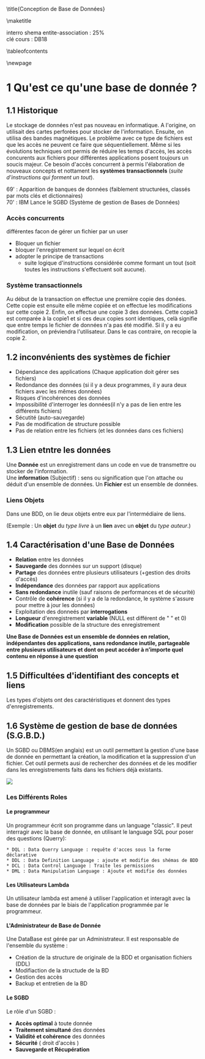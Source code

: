 \title{Conception de Base de Données}

\maketitle

interro shema entite-association : 25%      
clé cours  : DB18   

\tableofcontents

\newpage

# 1 Qu'est ce qu'une base de donnée ?
## 1.1 Historique

Le stockage de données n'est pas nouveau en informatique.
A l'origine, on utilisait des cartes perforées pour stocker de l'information. Ensuite, on utilisa des bandes magnétiques. Le problème avec ce type de fichiers est que les accès ne peuvent ce faire que séquentiellement. Même si les évolutions techniques ont permis de réduire les temps d'accès, les accès concurents aux fichiers pour différentes applications posent toujours un soucis majeur. Ce besoin d'accès concurrent à permis l'élaboration de nouveaux concepts et nottament les **systèmes transactionnels** (*suite d'instructions qui forment un tout*).

69' : Apparition de banques de données (faiblement structurées, classés par mots clés et dictionnaires)   
70' : IBM Lance le SGBD (Système de gestion de Bases de Données)

### Accès concurrents
différentes facon de gérer un fichier par un user   

* Bloquer un fichier  
* bloquer l'enregistrement sur lequel on écrit   
* adopter le principe de transactions   
    * suite logique d'instructions considérée comme formant un tout (soit toutes les instructions s'effectuent soit aucune).  

### Système transactionnels

Au début de la transaction on effectue une première copie des donées. Cette copie est ensuite elle même copiée et on effectue les modifications sur cette copie 2. Enfin, on effectue une copie 3 des données. Cette copie3 est comparée à la copie1 et si ces deux copies sont identiques, celà signifie que entre temps le fichier de données n'a pas été modifié. Si il y a eu modification, on préviendra l'utilisateur. Dans le cas contraire, on recopie la copie 2.


## 1.2 inconvénients des systèmes de fichier

* Dépendance des applications (Chaque application doit gérer ses fichiers)
* Redondance des données (si il y a deux programmes, il y aura deux fichiers avec les mêmes données)
* Risques d'incohérences des données
* Impossibilité d'interroger les données(il n'y a pas de lien entre les différents fichiers)
* Sécutité (auto-sauvegarde)
* Pas de modification de structure possible
* Pas de relation entre les fichiers (et les données dans ces fichiers)

## 1.3 Lien etntre les données

Une **Donnée** est un enregistrement dans un code en vue de transmettre ou stocker de l'information.  
Une **information** (Subjectif) : sens ou signification que l'on attache ou déduit d'un ensemble de données.
Un **Fichier** est un ensemble de données.

### Liens Objets

Dans une BDD, on lie deux objets entre eux par l'intermédiaire de liens.  

(Exemple : Un **objet** du *type livre* à un **lien** avec un **objet** du *type auteur*.)

## 1.4 Caractérisation d'une Base de Données

* **Relation** entre les données
* **Sauvegarde** des données sur un support (disque)
* **Partage** des données entre plusieurs utilisateurs (+gestion des droits d'accès)
* **Indépendance** des données par rapport aux applications
* **Sans redondance** inutile (sauf raisons de performances et de sécurité)
* Contrôle de **cohérence** (si il y a de la redondance, le système s'assure pour mettre à jour les données)
* Exploitation des donneés par **interrogations**
* **Longueur** d'enregistrement **variable** (NULL est différent de " " et 0)
* **Modification** possible de la structure des enregistrement

**Une Base de Données est un ensemble de données en relation, indépendantes des applications, sans redondance inutile, partageable entre plusieurs utilisateurs et dont on peut accéder à n’importe quel contenu en réponse à une question**

## 1.5 Difficultées d'identifiant des concepts et liens

Les types d'objets ont des caractéristiques et donnent des types d'enregistrements.

## 1.6 Système de gestion de base de données (S.G.B.D.)

Un SGBD ou DBMS(en anglais) est un outil permettant la gestion d'une base de donnée en permettant la création, la modification et la suppression d'un fichier. Cet outil permets ausi de rechercher des données et de les modifier dans les enregistrements faits dans les fichiers déjà existants.


![](https://i.ibb.co/mqNK4qj/Screenshot-2019-01-16-14-07-33.png)

### Les Différents Roles

#### Le programmeur
Un programmeur écrit son programme dans un language "classic". Il peut interragir avec la base de donnée, en utilisant le language SQL pour poser des questions (Querry):

    * DQL : Data Querry Language : requête d'acces sous la forme déclarative
    * DDL : Data Definition Language : ajoute et modifie des shémas de BDD
    * DCL : Data Control Language : Traite les permissions
    * DML : Data Manipulation Language : Ajoute et modifie des données

#### Les Utilisateurs Lambda
Un utilisateur lambda est amené à utiliser l'application et interagit avec la base de données par le biais de l'application programmée par le programmeur.

#### L'Administrateur de Base de Donnée

Une DataBase est gérée par un Administrateur. Il est responsable de l'ensemble du système :

* Création de la structure de originale de la BDD et organisation fichiers (DDL)
* Modifiaction de la structude de la BD
* Gestion des accès
* Backup et entretien de la BD


#### Le SGBD

Le rôle d'un SGBD :

* **Accès optimal** à toute donnée
* **Traitement simultané** des données
* **Validité et cohérence** des données
* **Sécurité** ( droit d'accès )
* **Sauvegarde et Récupération**
